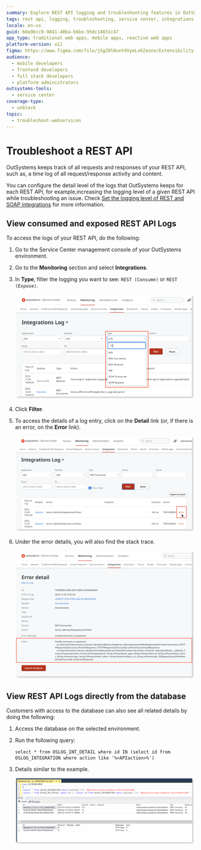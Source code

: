 ```yaml
---
summary: Explore REST API logging and troubleshooting features in OutSystems 11 (O11).
tags: rest api, logging, troubleshooting, service center, integrations
locale: en-us
guid: 60a9bcc9-9841-40ba-b6be-95dc14831c47
app_type: traditional web apps, mobile apps, reactive web apps
platform-version: o11
figma: https://www.figma.com/file/jSgZ0l0unYdVymLxKZasno/Extensibility-and-Integration?type=design&node-id=3518%3A268&mode=design&t=RWYtMZdGkE4SlpO3-1
audience:
  - mobile developers
  - frontend developers
  - full stack developers
  - platform administrators
outsystems-tools:
  - service center
coverage-type:
  - unblock
topic:
  - troubleshoot-webservices
---
```


# Troubleshoot a REST API

OutSystems keeps track of all requests and responses of your REST API, such as, a time log of all request/response activity and content.

You can configure the detail level of the logs that OutSystems keeps for each REST API, for example,increasing the logging level of a given REST API while troubleshooting an issue. Check [Set the logging level of REST and SOAP integrations](../log-levels-set.md) for more information.

## View consumed and exposed REST API Logs

To access the logs of your REST API, do the following:

1. Go to the Service Center management console of your OutSystems environment.

1. Go to the **Monitoring** section and select **Integrations**.

1. In **Type**, filter the logging you want to see: `REST (Consume)` or `REST (Expose)`.

    ![Screenshot of error details](images/type-filter-options-sc.png "Error details")

1. Click **Filter**.

1. To access the details of a log entry, click on the **Detail** link (or, if there is an error, on the **Error** link).

    ![Screenshot of Integrations Log](images/integrations-log-sc.png "Integrations Log")

1. Under the error details, you will also find the stack trace.

    ![Screenshot of error details](images/error-detail-sc.png "Error details")

## View REST API Logs directly from the database

Customers with access to the database can also see all related details by doing the following:

1. Access the database on the selected environment.

1. Run the following query:

     ```
     select * from OSLOG_INT_DETAIL where id IN (select id from OSLOG_INTEGRATION where action like '%<APIaction>%')
     ```

1. Details similar to the example.

    ![Screenshot of query log](images/sql-query-usr.png "Query log")
